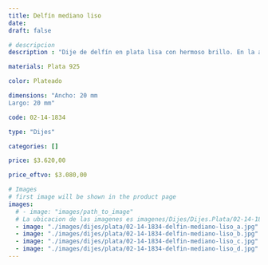 ```yaml
---
title: Delfín mediano liso
date: 
draft: false

# descripcion
description : "Dije de delfín en plata lisa con hermoso brillo. En la actualidad, el amuleto de delfín se considera un símbolo de armonía, belleza, inteligencia y amor. "

materials: Plata 925

color: Plateado

dimensions: "Ancho: 20 mm 
Largo: 20 mm"

code: 02-14-1834

type: "Dijes"

categories: []

price: $3.620,00

price_eftvo: $3.080,00

# Images
# first image will be shown in the product page
images:
  # - image: "images/path_to_image"
  # La ubicacion de las imagenes es imagenes/Dijes/Dijes.Plata/02-14-1834-delfin-mediano-liso
  - image: "./images/dijes/plata/02-14-1834-delfin-mediano-liso_a.jpg"
  - image: "./images/dijes/plata/02-14-1834-delfin-mediano-liso_b.jpg"
  - image: "./images/dijes/plata/02-14-1834-delfin-mediano-liso_c.jpg"
  - image: "./images/dijes/plata/02-14-1834-delfin-mediano-liso_d.jpg"
---
```

